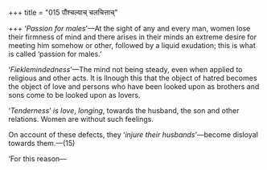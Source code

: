 +++
title = "015 पौंश्चल्याच् चलचित्ताच्"

+++
‘*Passion for males*’—At the sight of any and every man, women lose
their firmness of mind and there arises in their minds an extreme desire
for meeting him somehow or other, followed by a liquid exudation; this
is what is called ‘passion for males.’

‘*Fieklemindedness*’—The mind not being steady, even when applied to
religious and other acts. It is llnough this that the object of hatred
becomes the object of love and persons who have been looked upon as
brothers and sons come to be looked upon as lovers.

‘*Tenderness*’ *is love*, *longing*, towards the husband, the son and
other relations. Women are without such feelings.

On account of these defects, they ‘*injure their husbands*’—become
disloyal towards them.—(15)

‘For this reason—


